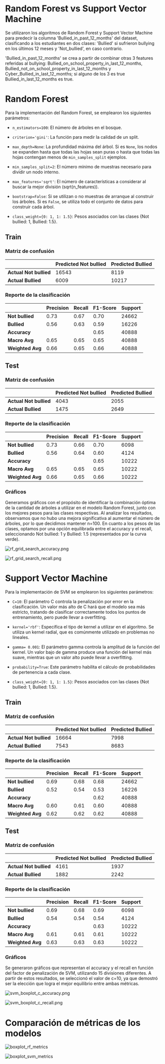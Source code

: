 # Random Forest vs Support Vector Machine

Se utilizaron los algoritmos de Random Forest y Support Vector Machine para predecir la columna 'Bullied_in_past_12_months' del dataset, clasificando a los estudiantes en dos clases: 'Bullied' si sufrieron bullying en los últimos 12 meses y 'Not_bullied', en caso contrario.

'Bullied_in_past_12_months' se crea a partir de combinar otras 3 features referidas al bullying: Bullied_on_school_property_in_last_12_months, Bullied_not_on_school_property_in_last_12_months y Cyber_Bullied_in_last_12_months; si alguno de los 3 es true Bullied_in_last_12_months es true.

# Random Forest

Para la implementación del Random Forest, se emplearon los siguientes parámetros:

- `n_estimators=100`: El número de árboles en el bosque.

- `criterion='gini'`: La función para medir la calidad de un split.

- `max_depth=None`: La profundidad máxima del árbol. Si es `None`, los nodos se expanden hasta que todas las hojas sean puras o hasta que todas las hojas contengan menos de `min_samples_split` ejemplos.

- `min_samples_split=2`: El número mínimo de muestras necesario para dividir un nodo interno.

- `max_features='sqrt'`: El número de características a considerar al buscar la mejor división (sqrt(n_features)).

- `bootstrap=False`: Si se utilizan o no muestras de arranque al construir los árboles. Si es `False`, se utiliza todo el conjunto de datos para construir cada árbol.

- `class_weight={0: 1, 1: 1.5}`: Pesos asociados con las clases {Not bullied: 1, Bullied: 1.5}.

## Train

### Matriz de confusión

|              | Predicted Not bullied | Predicted Bullied |
| ------------ | ----------- | ----------- |
| **Actual Not bullied** | 16543       | 8119        |
| **Actual Bullied** | 6009        | 10217        |

### Reporte de la clasificación

|                  | Precision | Recall | F1-Score | Support |
| ---------------- | --------- | ------ | -------- | ------- |
| **Not bullied**      | 0.73      | 0.67   | 0.70     | 24662   |
| **Bullied**      | 0.56      | 0.63   | 0.59     | 16226   |
| **Accuracy**     |           |        | 0.65     | 40888   |
| **Macro Avg**    | 0.65      | 0.65   | 0.65     | 40888   |
| **Weighted Avg** | 0.66      | 0.65   | 0.66     | 40888   |

## Test

### Matriz de confusión

|              | Predicted Not bullied | Predicted Bullied |
| ------------ | ----------- | ----------- |
| **Actual Not bullied** | 4043        | 2055        |
| **Actual Bullied** | 1475        | 2649        |

### Reporte de la clasificación

|                  | Precision | Recall | F1-Score | Support |
| ---------------- | --------- | ------ | -------- | ------- |
| **Not bullied**      | 0.73      | 0.66   | 0.70     | 6098    |
| **Bullied**      | 0.56      | 0.64   | 0.60     | 4124    |
| **Accuracy**     |           |        | 0.65     | 10222   |
| **Macro Avg**    | 0.65      | 0.65   | 0.65     | 10222   |
| **Weighted Avg** | 0.66      | 0.65   | 0.66     | 10222   |

### Gráficos

Generamos gráficos con el propósito de identificar la combinación óptima de la cantidad de árboles a utilizar en el modelo Random Forest, junto con los mejores pesos para las clases respectivas. Al analizar los resultados, observamos que no hubo una mejora significativa al aumentar el número de árboles, por lo que decidimos mantener n=100. En cuanto a los pesos de las clases, optamos por una opción equilibrada entre el accuracy y el recall, seleccionando Not bullied: 1 y Bullied: 1.5 (representados por la curva verde).

![rf_grid_search_accuracy.png](./results/plots/rf_grid_search_accuracy.png)

![rf_grid_search_recall.png](./results/plots/rf_grid_search_recall.png)

# Support Vector Machine

Para la implementación de SVM se emplearon los siguientes parámetros:

- `C=10`: El parámetro C controla la penalización por error en la clasificación. Un valor más alto de C hará que el modelo sea más estricto, tratando de clasificar correctamente todos los puntos de entrenamiento, pero puede llevar a overfitting.

- `kernel='rbf'`: Especifica el tipo de kernel a utilizar en el algoritmo. Se utiliza un kernel radial, que es comúnmente utilizado en problemas no lineales.

- `gamma= 0.001`: El parámetro gamma controla la amplitud de la función del kernel. Un valor bajo de gamma produce una función del kernel más suave, mientras que un valor alto puede llevar a overfitting.

- `probability=True`: Este parámetro habilita el cálculo de probabilidades de pertenencia a cada clase.

- `class_weight={0: 1, 1: 1.5}`: Pesos asociados con las clases {Not bullied: 1, Bullied: 1.5}.

## Train

### Matriz de confusión

|              | Predicted Not bullied | Predicted Bullied |
| ------------ | ----------- | ----------- |
| **Actual Not bullied** | 16664       | 7998        |
| **Actual Bullied** | 7543        | 8683        |

### Reporte de la clasificación

|                  | Precision | Recall | F1-Score | Support |
| ---------------- | --------- | ------ | -------- | ------- |
| **Not bullied**      | 0.69      | 0.68   | 0.68     | 24662   |
| **Bullied**      | 0.52      | 0.54   | 0.53     | 16226   |
| **Accuracy**     |           |        | 0.62     | 40888   |
| **Macro Avg**    | 0.60      | 0.61   | 0.60     | 40888   |
| **Weighted Avg** | 0.62      | 0.62   | 0.62     | 40888   |

## Test

### Matriz de confusión

|              | Predicted Not bullied | Predicted Bullied |
| ------------ | ----------- | ----------- |
| **Actual Not bullied** | 4161        | 1937        |
| **Actual Bullied** | 1882        | 2242        |


### Reporte de la clasificación

|                  | Precision | Recall | F1-Score | Support |
| ---------------- | --------- | ------ | -------- | ------- |
| **Not bullied**      | 0.69      | 0.68   | 0.69     | 6098    |
| **Bullied**      | 0.54      | 0.54   | 0.54     | 4124    |
| **Accuracy**     |           |        | 0.63     | 10222   |
| **Macro Avg**    | 0.61      | 0.61   | 0.61     | 10222   |
| **Weighted Avg** | 0.63      | 0.63   | 0.63     | 10222   |


### Gráficos

Se generaron gráficos que representan el accuracy y el recall en función del factor de penalización de SVM, utilizando 15 divisiones diferentes. A partir de estos resultados, se seleccionó el valor de c=10, ya que demostró ser la elección que logra el mejor equilibrio entre ambas métricas.

![svm_boxplot_c_accuracy.png](./results/plots/svm_boxplot_c_accuracy.png)

![svm_boxplot_c_recall.png](./results/plots/svm_boxplot_c_recall.png)


# Comparación de métricas de los modelos

![boxplot_rf_metrics](./results/plots/rf_boxplot_30.png)

![boxplot_svm_metrics](./results/plots/svm_boxplot_30.png)
